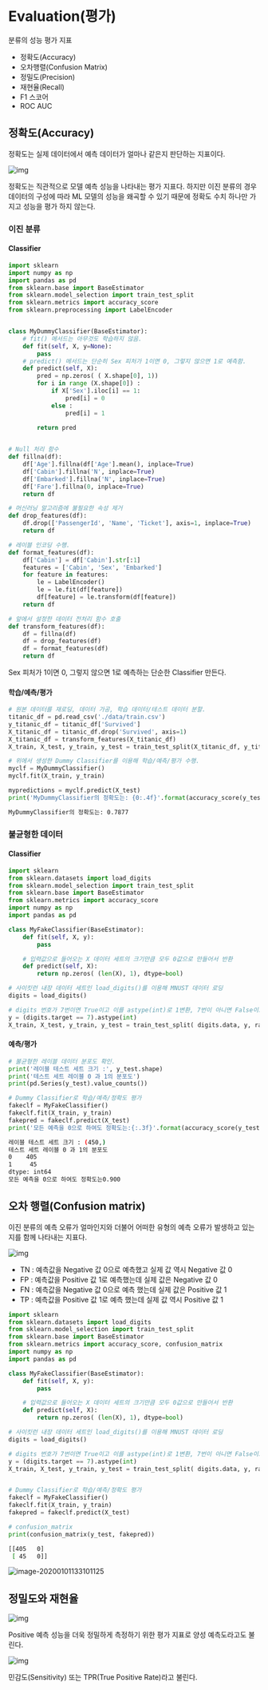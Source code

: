 # Evaluation(평가)

분류의 성능 평가 지표

- 정확도(Accuracy)
- 오차행렬(Confusion Matrix)
- 정밀도(Precision)
- 재현율(Recall)
- F1 스코어
- ROC AUC



## 정확도(Accuracy)

정확도는 실제 데이터에서 예측 데이터가 얼마나 같은지 판단하는 지표이다.

![img](Evaluation.assets/clip_image002.png)

정확도는 직관적으로 모델 예측 성능을 나타내는 평가 지표다. 하지만 이진 분류의 경우 데이터의 구성에 따라 ML 모델의 성능을 왜곡할 수 있기 때문에 정확도 수치 하나만 가지고 성능을 평가 하지 않는다.



### 이진 분류

#### Classifier 

```python
import sklearn
import numpy as np
import pandas as pd
from sklearn.base import BaseEstimator
from sklearn.model_selection import train_test_split
from sklearn.metrics import accuracy_score
from sklearn.preprocessing import LabelEncoder


class MyDummyClassifier(BaseEstimator):
    # fit() 메서드는 아무것도 학습하지 않음.
    def fit(self, X, y=None):
        pass
    # predict() 메서드는 단순히 Sex 피처가 1이면 0, 그렇지 않으면 1로 예측함.
    def predict(self, X):
        pred = np.zeros( ( X.shape[0], 1))
        for i in range (X.shape[0]) :
            if X['Sex'].iloc[i] == 1:
                pred[i] = 0
            else :
                pred[i] = 1
            
        return pred


# Null 처리 함수
def fillna(df):
    df['Age'].fillna(df['Age'].mean(), inplace=True)
    df['Cabin'].fillna('N', inplace=True)
    df['Embarked'].fillna('N', inplace=True)
    df['Fare'].fillna(0, inplace=True)
    return df

# 머신러닝 알고리즘에 불필요한 속성 제거
def drop_features(df):
    df.drop(['PassengerId', 'Name', 'Ticket'], axis=1, inplace=True)
    return df

# 레이블 인코딩 수행.
def format_features(df):
    df['Cabin'] = df['Cabin'].str[:1]
    features = ['Cabin', 'Sex', 'Embarked']
    for feature in features:
        le = LabelEncoder()
        le = le.fit(df[feature])
        df[feature] = le.transform(df[feature])
    return df

# 앞에서 설정한 데이터 전처리 함수 호출
def transform_features(df):
    df = fillna(df)
    df = drop_features(df)
    df = format_features(df)
    return df

```

Sex 피처가 1이면 0, 그렇지 않으면 1로 예측하는 단순한 Classifier 만든다.



#### 학습/예측/평가

```python
# 원본 데이터를 재로딩, 데이터 가공, 학습 데이터/테스트 데이터 분할.
titanic_df = pd.read_csv('./data/train.csv')
y_titanic_df = titanic_df['Survived']
X_titanic_df = titanic_df.drop('Survived', axis=1)
X_titanic_df = transform_features(X_titanic_df)
X_train, X_test, y_train, y_test = train_test_split(X_titanic_df, y_titanic_df, test_size=0.2, random_state=0)

# 위에서 생성한 Dummy Classifier를 이용해 학습/예측/평가 수행.
myclf = MyDummyClassifier()
myclf.fit(X_train, y_train)

mypredictions = myclf.predict(X_test)
print('MyDummyClassifier의 정확도는: {0:.4f}'.format(accuracy_score(y_test, mypredictions)))
```

```bash
MyDummyClassifier의 정확도는: 0.7877
```



### 불균형한 데이터

#### Classifier

```python
import sklearn
from sklearn.datasets import load_digits
from sklearn.model_selection import train_test_split
from sklearn.base import BaseEstimator
from sklearn.metrics import accuracy_score
import numpy as np
import pandas as pd

class MyFakeClassifier(BaseEstimator):
    def fit(self, X, y):
        pass

    # 입력값으로 들어오는 X 데이터 세트의 크기만큼 모두 0값으로 만들어서 반환
    def predict(self, X):
        return np.zeros( (len(X), 1), dtype=bool)

# 사이킷런 내장 데이터 세트인 load_digits()를 이용해 MNUST 데이터 로딩
digits = load_digits()

# digits 번호가 7번이면 True이고 이를 astype(int)로 1변환, 7번이 아니면 False이고 0으로 변환.
y = (digits.target == 7).astype(int)
X_train, X_test, y_train, y_test = train_test_split( digits.data, y, random_state=11)

```





#### 예측/평가

```python
# 불균형한 레이블 데이터 분포도 확인.
print('레이블 테스트 세트 크기 :', y_test.shape)
print('테스트 세트 레이블 0 과 1의 분포도')
print(pd.Series(y_test).value_counts())

# Dummy Classifier로 학습/예측/정확도 평가
fakeclf = MyFakeClassifier()
fakeclf.fit(X_train, y_train)
fakepred = fakeclf.predict(X_test)
print('모든 예측을 0으로 하여도 정확도는:{:.3f}'.format(accuracy_score(y_test, fakepred)))
```

```bash
레이블 테스트 세트 크기 : (450,)
테스트 세트 레이블 0 과 1의 분포도
0    405
1     45
dtype: int64
모든 예측을 0으로 하여도 정확도는0.900
```



## 오차 행렬(Confusion matrix)

이진 분류의 예측 오류가 얼마인지와 더불어 어떠한 유형의 예측 오류가 발생하고 있는지를 함께 나타내는 지표다. 

![img](./Evaluation.assets/0_nuk0EoVUPJ9TCG6n.png)

- TN : 예측값을 Negative 값 0으로 예측했고 실제 값 역시 Negative 값 0
- FP : 예측값을 Positive 값 1로 예측했는데 실제 값은 Negative 값 0
- FN : 예측값을 Negative 값 0으로 예측 했는데 실제 값은 Positive 값 1
- TP : 예측값을 Positive 값 1로 예측 했는데 실제 값 역시 Positive 값 1



```python
import sklearn
from sklearn.datasets import load_digits
from sklearn.model_selection import train_test_split
from sklearn.base import BaseEstimator
from sklearn.metrics import accuracy_score, confusion_matrix
import numpy as np
import pandas as pd

class MyFakeClassifier(BaseEstimator):
    def fit(self, X, y):
        pass

    # 입력값으로 들어오는 X 데이터 세트의 크기만큼 모두 0값으로 만들어서 반환
    def predict(self, X):
        return np.zeros( (len(X), 1), dtype=bool)

# 사이킷런 내장 데이터 세트인 load_digits()를 이용해 MNUST 데이터 로딩
digits = load_digits()

# digits 번호가 7번이면 True이고 이를 astype(int)로 1변환, 7번이 아니면 False이고 0으로 변환.
y = (digits.target == 7).astype(int)
X_train, X_test, y_train, y_test = train_test_split( digits.data, y, random_state=11)


# Dummy Classifier로 학습/예측/정확도 평가
fakeclf = MyFakeClassifier()
fakeclf.fit(X_train, y_train)
fakepred = fakeclf.predict(X_test)

# confusion_matrix
print(confusion_matrix(y_test, fakepred))
```

```bash
[[405   0]
 [ 45   0]]
```

![image-20200101133101125](Evaluation.assets/image-20200101133101125.png)



## 정밀도와 재현율

![img](./Evaluation.assets/clip_image002-1577853539983.png)

Positive 예측 성능을 더욱 정밀하게 측정하기 위한 평가 지표로 양성 예측도라고도 불린다.



![img](./Evaluation.assets/clip_image002-1577854568425.png)



민감도(Sensitivity) 또는 TPR(True Positive Rate)라고 불린다.
